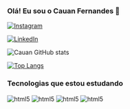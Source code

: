 ### Olá! Eu sou o Cauan Fernandes 🙋

[![Instagram](https://img.shields.io/badge/Instagram-E4405F?style=for-the-badge&logo=instagram&logoColor=white)](https://www.instagram.com/cauanfrost?igsh=MWd2aDNwOGZvcGdz)

[![LinkedIn](https://img.shields.io/badge/LinkedIn-0077B5?style=for-the-badge&logo=linkedin&logoColor=white)](https://www.linkedin.com/in/cauan-fernandes-b09396258/)

![Cauan GitHub stats](https://github-readme-stats.vercel.app/api?username=Cauan-fernandes&show_icons=true&theme=dracula)

[![Top Langs](https://github-readme-stats.vercel.app/api/top-langs/?username=Cauan-fernandes)](https://github.com/anuraghazra/github-readme-stats)

### Tecnologias que estou estudando

<div style="display: inline_block">
  <img align="center" alt="html5" src="https://img.shields.io/badge/HTML5-E34F26?style=for-the-badge&logo=html5&logoColor=white">
  <img align="center" alt="html5" src="https://img.shields.io/badge/CSS3-1572B6?style=for-the-badge&logo=css3&logoColor=white">
   <img align="center" alt="html5" src="https://img.shields.io/badge/JavaScript-F7DF1E?style=for-the-badge&logo=javascript&logoColor=black">
   <img align="center" alt="html5" src="https://img.shields.io/badge/C%23-239120?style=for-the-badge&logo=c-sharp&logoColor=white">
</div>
